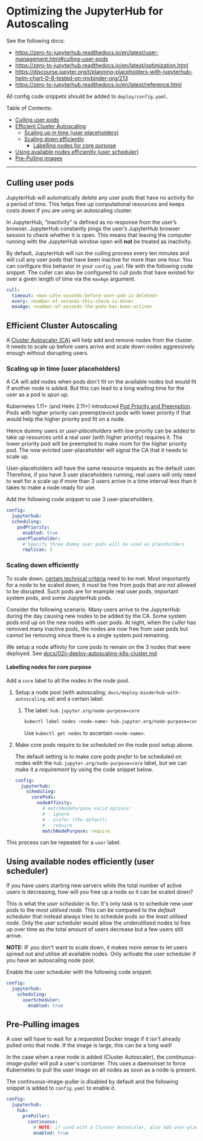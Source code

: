 # Optimizing the JupyterHub for Autoscaling

See the following docs:

- <https://zero-to-jupyterhub.readthedocs.io/en/latest/user-management.html#culling-user-pods>
- <https://zero-to-jupyterhub.readthedocs.io/en/latest/optimization.html>
- <https://discourse.jupyter.org/t/planning-placeholders-with-jupyterhub-helm-chart-0-8-tested-on-mybinder-org/213>
- <https://zero-to-jupyterhub.readthedocs.io/en/latest/reference.html>

All config code snippets should be added to `deploy/config.yaml`.

Table of Contents:

- [Culling user pods](#culling-user-pods)
- [Efficient Cluster Autoscaling](#efficient-cluster-autoscaling)
  - [Scaling up in time (user placeholders)](#scaling-up-in-time-user-placeholders)
  - [Scaling down efficiently](#scaling-down-efficiently)
    - [Labelling nodes for core purpose](#labelling-nodes-for-core-purpose)
- [Using available nodes efficiently (user scheduler)](#using-available-nodes-efficiently-user-scheduler)
- [Pre-Pulling images](#pre-pulling-images)

---

## Culling user pods

JupyterHub will automatically delete any user pods that have no activity for a period of time.
This helps free up computational resources and keeps costs down if you are using an autoscaling cluster.

In JupyterHub, “inactivity” is defined as no response from the user’s browser.
JupyterHub constantly pings the user’s JupyterHub browser session to check whether it is open.
This means that leaving the computer running with the JupyterHub window open will **not** be treated as inactivity.

By default, JupyterHub will run the culling process every ten minutes and will cull any user pods that have been inactive for more than one hour.
You can configure this behavior in your `config.yaml` file with the following code snippet.
The culler can also be configured to cull pods that have existed for over a given length of time via the `maxAge` argument.

```yaml
cull:
  timeout: <max-idle-seconds-before-user-pod-is-deleted>
  every: <number-of-seconds-this-check-is-done>
  maxAge: <number-of-seconds-the-pods-has-been-active>
```

## Efficient Cluster Autoscaling

A [Cluster Autoscaler (CA)](https://github.com/kubernetes/autoscaler/tree/master/cluster-autoscaler) will help add and remove nodes from the cluster.
It needs to scale up before users arrive and scale down nodes aggressively enough without disrupting users.

### Scaling up in time (user placeholders)

A CA will add nodes when pods don't fit on the available nodes but would fit if another node is added.
But this can lead to a long waiting time for the user as a pod is spun up.

Kubernetes 1.11+ (and Helm 2.11+) introduced [Pod Priority and Preemption](https://kubernetes.io/docs/concepts/configuration/pod-priority-preemption/).
Pods with higher priority can preempt/evict pods with lower priority if that would help the higher priority pod fit on a node.

Hence dummy users or _user-placeholders_ with low priority can be added to take up resources until a real user (with higher priority) requires it.
The lower priority pod will be preempted to make room for the higher priority pod.
The now evicted user-placeholder will signal the CA that it needs to scale up.

User-placeholders will have the same resource requests as the default user.
Therefore, if you have 3 user placeholders running, real users will only need to wait for a scale up if more than 3 users arrive in a time interval less than it takes to make a node ready for use.

Add the following code snippet to use 3 user-placeholders.

```yaml
config:
  jupyterhub:
  scheduling:
    podPriority:
      enabled: true
    userPlaceholder:
      # Specify three dummy user pods will be used as placeholders
      replicas: 3
```

### Scaling down efficiently

To scale down, [certain technical criteria](https://github.com/kubernetes/autoscaler/blob/master/cluster-autoscaler/FAQ.md#what-types-of-pods-can-prevent-ca-from-removing-a-node) need to be met.
Most importantly for a node to be scaled down, it must be free from pods that are not allowed to be disrupted.
Such pods are for example real user pods, important system pods, and some JupyterHub pods.

Consider the following scenario.
Many users arrive to the JupyterHub during the day causing new nodes to be added by the CA.
Some system pods end up on the new nodes with user pods.
At night, when the _culler_ has removed many inactive pods, the nodes are now free from user pods but cannot be removing since there is a single system pod remaining.

We setup a node affinity for core pods to remain on the 3 nodes that were deployed.
See [docs/02ii-deploy-autoscaling-k8s-cluster.md](02ii-deploy-autoscaling-k8s-cluster.md)

#### Labelling nodes for core purpose

Add a `core` label to all the nodes in the node pool.

1. Setup a node pool (with autoscaling; `docs/deploy-binderhub-with-autoscaling.md`) and a certain label.

   1. The label: `hub.jupyter.org/node-purpose=core`

      ```bash
      kubectl label nodes <node-name> hub.jupyter.org/node-purpose=core
      ```

      Use `kubectl get nodes` to ascertain `<node-name>`.

2. Make core pods require to be scheduled on the node pool setup above.

   The default setting is to make core pods _prefer_ to be scheduled on nodes with the `hub.jupyter.org/node-purpose=core` label, but we can make it a _requirement_ by using the code snippet below.

   ```yaml
   config:
     jupyterhub:
       scheduling:
         corePods:
           nodeAffinity:
             # matchNodePurpose valid options:
             # - ignore
             # - prefer (the default)
             # - require
             matchNodePurpose: require
   ```

This process can be repeated for a `user` label.

## Using available nodes efficiently (user scheduler)

If you have users starting new servers while the total number of active users is decreasing, how will you free up a node so it can be scaled down?

This is what the _user scheduler_ is for.
It's only task is to schedule new user pods to the _most utilised node_.
This can be compared to the _default scheduler_ that instead always tries to schedule pods so the _least utilised node_.
Only the user scheduler would allow the underutilised nodes to free up over time as the total amount of users decrease but a few users still arrive.

**NOTE:** IF you don't want to scale down, it makes more sense to let users spread out and utilise all available nodes.
Only activate the user scheduler if you have an autoscaling node pool.

Enable the user scheduler with the following code snippet:

```yaml
config:
  jupyterhub:
    scheduling:
      userScheduler:
        enabled: true
```

## Pre-Pulling images

A user will have to wait for a requested Docker image if it isn't already pulled onto that node.
If the image is large, this can be a long wait!

In the case when a new node is added (Cluster Autoscaler), the _continuous-image-puller_ will pull a user's container.
This uses a daemonset to force Kubernetes to pull the user image on all nodes as soon as a node is present.

The continuous-image-puller is disabled by default and the following snippet is added to `config.yaml` to enable it.

```yaml
config:
  jupyterhub:
    hub:
      prePuller:
        continuous:
          # NOTE: if used with a Cluster Autoscaler, also add user-placeholders
          enabled: true
```
